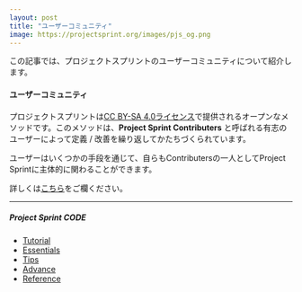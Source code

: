 ```yaml
---
layout: post
title: "ユーザーコミュニティ"
image: https://projectsprint.org/images/pjs_og.png
---
```


この記事では、プロジェクトスプリントのユーザーコミュニティについて紹介します。

#### ユーザーコミュニティ
プロジェクトスプリントは[CC BY-SA 4.0ライセンス](https://projectsprint.org/LICENCE)で提供されるオープンなメソッドです。このメソッドは、**Project Sprint Contributers** と呼ばれる有志のユーザーによって定義 / 改善を繰り返してかたちづくられています。

ユーザーはいくつかの手段を通じて、自らもContributersの一人としてProject Sprintに主体的に関わることができます。

詳しくは[こちら](https://github.com/copilot-jp/project-sprint)をご欄ください。

---

##### Project Sprint CODE
- [Tutorial](../tutorial/index.md)
- [Essentials](../essentials.md)
- [Tips](../tips/index.md)
- [Advance](../advance.md)
- [Reference](../reference.md)
